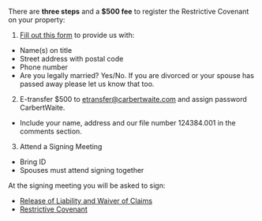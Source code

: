 There are **three steps** and a **$500 fee** to register the Restrictive Covenant on your property:


1. [Fill out this form](../signup) to provide us with:
* Name(s) on title
* Street address with postal code
* Phone number
* Are you legally married? Yes/No. If you are divorced or your spouse has passed away please let us know that too.
2. E-transfer $500 to etransfer@carbertwaite.com and assign password CarbertWaite. 
* Include your name, address and our file number 124384.001 in the comments section.
3. Attend a Signing Meeting
* Bring ID
* Spouses must attend signing together

At the signing meeting you will be asked to sign:
* [Release of Liability and Waiver of Claims](../docs/ReleaseofLiabilityandWaiverofClaims-FINAL.pdf)
* [Restrictive Covenant](../docs/RCJune102024-FINAL.pdf)
